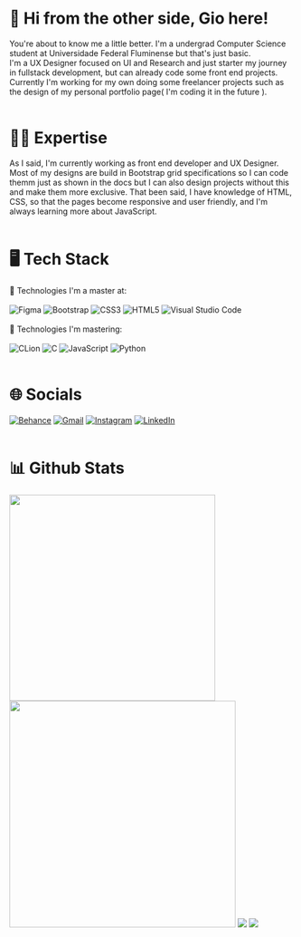 # 🖖 Hi from the other side, Gio here!

You're about to know me a little better. I'm a undergrad Computer Science student at Universidade Federal Fluminense but that's just basic.<br>
I'm a UX Designer focused on UI and Research and just starter my journey in fullstack development, but can already code some front end projects.<br>
Currently I'm working for my own doing some freelancer projects such as the design of my personal portfolio page( I'm coding it in the future ).<br>
<br>
# 👩‍💻 Expertise 
As I said, I'm currently working as front end developer and UX Designer. Most of my designs are build in Bootstrap grid specifications so I can code themm just as shown in the docs but I can also design projects without this and make them more exclusive. That been said, I have knowledge of HTML, CSS, so that the pages become responsive and user friendly, and I'm always learning more about JavaScript. 
<br><br>
# 🖥 Tech Stack
📌 Technologies I'm a master at:
<br><br>
![Figma](https://img.shields.io/badge/figma-%23F24E1E.svg?style=for-the-badge&logo=figma&logoColor=white)
![Bootstrap](https://img.shields.io/badge/bootstrap-%238511FA.svg?style=for-the-badge&logo=bootstrap&logoColor=white)
![CSS3](https://img.shields.io/badge/css3-%231572B6.svg?style=for-the-badge&logo=css3&logoColor=white)
![HTML5](https://img.shields.io/badge/html5-%23E34F26.svg?style=for-the-badge&logo=html5&logoColor=white)
![Visual Studio Code](https://img.shields.io/badge/Visual%20Studio%20Code-0078d7.svg?style=for-the-badge&logo=visual-studio-code&logoColor=white)
<br><br>
📌 Technologies I'm mastering:
<br><br>
![CLion](https://img.shields.io/badge/CLion-black?style=for-the-badge&logo=clion&logoColor=white)
![C](https://img.shields.io/badge/c-%2300599C.svg?style=for-the-badge&logo=c&logoColor=white)
![JavaScript](https://img.shields.io/badge/javascript-%23323330.svg?style=for-the-badge&logo=javascript&logoColor=%23F7DF1E)
![Python](https://img.shields.io/badge/python-3670A0?style=for-the-badge&logo=python&logoColor=ffdd54)
<br><br>
# 🌐 Socials
[![Behance](https://img.shields.io/badge/Behance-1769ff?style=for-the-badge&logo=behance&logoColor=white)](https://www.behance.net/giovanabeltrame)
[![Gmail](https://img.shields.io/badge/Gmail-D14836?style=for-the-badge&logo=gmail&logoColor=white)](https://mail.google.com/mail/u/0/?tab=rm&ogbl#inbox)
[![Instagram](https://img.shields.io/badge/Instagram-%23E4405F.svg?style=for-the-badge&logo=Instagram&logoColor=white)](https://www.instagram.com/giovanabeltrame_/)
[![LinkedIn](https://img.shields.io/badge/linkedin-%230077B5.svg?style=for-the-badge&logo=linkedin&logoColor=white)](https://www.linkedin.com/in/giovanabeltrame)
<br><br>
# 📊 Github Stats 

     

<img src="https://github-readme-stats-wheat-two-53.vercel.app/api?username=grbeltrame&theme=algolia&bg_color=00000000&rank_icon=github&hide_border=false&include_all_commits=true&count_private=true"  width="364px" />                    <img  src="https://github-readme-streak-stats.herokuapp.com/?user=grbeltrame&theme=transparent&hide_border=false&bg_color=00000000"  width="400px" />
<img src="https://github-readme-stats.vercel.app/api/top-langs/?username=grbeltrame&size_weight=0.5&count_weight=0.5&langs_count=10&layout=donut-vertical&theme=algolia&bg_color=00000000" />
<img   src="https://github-readme-stats.vercel.app/api/wakatime?username=grbeltrame&layout=compact&theme=algolia&bg_color=00000000"/>

      


 


<!---
grbeltrame/grbeltrame is a ✨ special ✨ repository because its `README.md` (this file) appears on your GitHub profile.
You can click the Preview link to take a look at your changes.
--->
